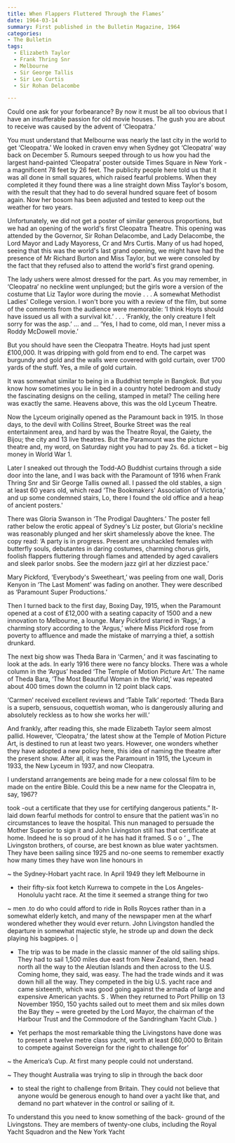```yaml
---
title: When Flappers Fluttered Through the Flames’ 
date: 1964-03-14
summary: First published in the Bulletin Magazine, 1964
categories:
- The Bulletin
tags:
  - Elizabeth Taylor
  - Frank Thring Snr
  - Melbourne
  - Sir George Tallis
  - Sir Leo Curtis
  - Sir Rohan Delacombe

---
```


Could one ask for your forbearance?  By now it must be all too obvious that I have an insufferable passion for old movie houses.  The gush you are about to receive was caused by the advent of ‘Cleopatra.’

You must understand that Melbourne was nearly the last city in the world to get ‘Cleopatra.’  We looked in craven envy when Sydney got ‘Cleopatra’ way back on December 5. Rumours seeped through to us how you had the largest hand-painted ‘Cleopatra’ poster outside Times Square in New York - a magnificent 78 feet by 26 feet.  The publicity people here told us that it was all done in small squares, which raised fearful problems.  When they completed it they found there was a line straight down Miss Taylor's bosom, with the result that they had to do several hundred square feet of bosom again.  Now her bosom has been adjusted and tested to keep out the weather for two years.

Unfortunately, we did not get a poster of similar generous proportions, but we had an opening of the world's first Cleopatra Theatre.  This opening was attended by the Governor, Sir Rohan Delacombe, and Lady Delacombe, the Lord Mayor and Lady Mayoress, Cr and Mrs Curtis.  Many of us had hoped, seeing that this was the world's last grand opening, we might have had the presence of Mr Richard Burton and Miss Taylor, but we were consoled by the fact that they refused also to attend the world's first grand opening.

The lady ushers were almost dressed for the part.  As you may remember, in ‘Cleopatra’ no neckline went unplunged; but the girls wore a version of the costume that Liz Taylor wore during the movie . . . A somewhat Methodist Ladies' College version.  I won't bore you with a review of the film, but some of the comments from the audience were memorable: ‘I think Hoyts should have issued us all with a survival kit.’ . . . ‘Frankly, the only creature I felt sorry for was the asp.’ … and ... ‘Yes, I had to come, old man, I never miss a Roddy McDowell movie.’

But you should have seen the Cleopatra Theatre.  Hoyts had just spent ₤100,000.  It was dripping with gold from end to end.  The carpet was burgundy and gold and the walls were covered with gold curtain, over 1700 yards of the stuff.  Yes, a mile of gold curtain.

It was somewhat similar to being in a Buddhist temple in Bangkok.  But you know how sometimes you lie in bed in a country hotel bedroom and study the fascinating designs on the ceiling, stamped in metal?  The ceiling here was exactly the same.  Heavens above, this was the old Lyceum Theatre.

Now the Lyceum originally opened as the Paramount back in 1915.  In those days, to the devil with Collins Street, Bourke Street was the real entertainment area, and hard by was the Theatre Royal, the Gaiety, the Bijou; the city and 13 live theatres.  But the Paramount was the picture theatre and, my word, on Saturday night you had to pay 2s. 6d. a ticket – big money in World War 1.

Later I sneaked out through the Todd-AO Buddhist curtains through a side door into the lane, and I was back with the Paramount of 1916 when Frank Thring Snr and Sir George Tallis owned all.  I passed the old stables, a sign at least 60 years old, which read ‘The Bookmakers' Association of Victoria,’ and up some condemned stairs, Lo, there I found the old office and a heap of ancient posters.'

There was Gloria Swanson in ‘The Prodigal Daughters.’ The poster fell rather below the erotic appeal of Sydney's Liz poster, but Gloria's neckline was reasonably plunged and her skirt shamelessly above the knee.  The copy read: ‘A party is in progress.  Present are unshackled females with butterfly souls, debutantes in daring costumes, charming chorus girls, foolish flappers fluttering through flames and attended by aged cavaliers and sleek parlor snobs.  See the modern jazz girl at her dizziest pace.’

Mary Pickford, ‘Everybody's Sweetheart,’ was peeling from one wall, Doris Kenyon in ‘The Last Moment’ was fading on another.  They were described as ‘Paramount Super Productions.’

Then I turned back to the first day, Boxing Day, 1915, when the Paramount opened at a cost of ₤12,000 with a seating capacity of 1500 and a new innovation to Melbourne, a lounge.  Mary Pickford starred in ‘Rags,’ a charming story according to the ‘Argus,’ where Miss Pickford rose from poverty to affluence and made the mistake of marrying a thief, a sottish drunkard.

The next big show was Theda Bara in ‘Carmen,’ and it was fascinating to look at the ads.  In early 1916 there were no fancy blocks.  There was a whole column in the ‘Argus’ headed ‘The Temple of Motion Picture Art.’  The name of Theda Bara, ‘The Most Beautiful Woman in the World,’ was repeated about 400 times down the column in 12 point black caps.

‘Carmen’ received excellent reviews and ‘Table Talk’ reported: ‘Theda Bara is a superb, sensuous, coquettish woman, who is dangerously alluring and absolutely reckless as to how she works her will.’

And frankly, after reading this, she made Elizabeth Taylor seem almost pallid.  However, ‘Cleopatra,’ the latest show at the Temple of Motion Picture Art, is destined to run at least two years.  However, one wonders whether they have adopted a new policy here, this idea of naming the theatre after the present show.  After all, it was the Paramount in 1915, the Lyceum in 1933, the New Lyceum in 1937, and now Cleopatra.

I understand arrangements are being made for a new colossal film to be made on the entire Bible.  Could this be a new name for the Cleopatra in, say, 1967?

took -out a certificate that they use for certifying dangerous patients.”
It-laid down fearful methods for control to ensure that the patient
was'in no circumstances to leave the hospital. This nun managed to
persuade the Mother Superior to sign it and John Livingston still
has that certificate at home. Indeed he is so proud of it he has had it
framed. S o o ‘ _
The Livingston brothers, of course, are best known as blue water
yachtsmen. They have been sailing since 1925 and no-one seems to
remember exactly how many times they have won line honours in

~ the Sydney-Hobart yacht race. In April 1949 they left Melbourne in

- their fifty-six foot ketch Kurrewa to compete in the Los Angeles-
Honolulu yacht race. At the time it seemed a strange thing for two

~ men .to do who could afford to ride in Rolls Royces rather than in
a somewhat elderly ketch, and many of the newspaper men at the
wharf wondered whether they would ever return. John Livingston
handled the departure in somewhat majectic style, he strode up and
down the deck playing his bagpipes. o |

- The trip was to be made in the classic manner of the old sailing
ships. They had to sail 1,500 miles due east from New Zealand, then.
head north all the way to the Aleutian Islands and then across to the
U.S. Coming home, they said, was easy. The had the trade winds
and it was down hill all the way. They competed in the big U.S.
yacht race and came sixteenth, which was good going against the
armada of large and expensive American yachts. S
. When they returned to Port Phillip on 13 November 1950, 150
yachts sailed out to meet them and six miles down the Bay they
~ were greeted by the Lord Mayor, the chairman of the Harbour Trust
and the Commodore of the Sandringham Yacht Club. )

- Yet perhaps the most remarkable thing the Livingstons have done
was to present a twelve metre class yacht, worth at least £60,000 to
Britain to compete against Sovereign for the right to challenge for’

~ the America’s Cup. At first many people could not understand.

~ They thought Australia was trying to slip in through the back door

- to steal the right to challenge from Britain. They could not believe
that anyone would be generous enough to hand over a yacht like
that, and demand no part whatever in the control or sailing of it.

To understand this you need to know something of the back-
ground of the Livingstons. They are members of twenty-one clubs,
including the Royal Yacht Squadron and the New York Yacht
